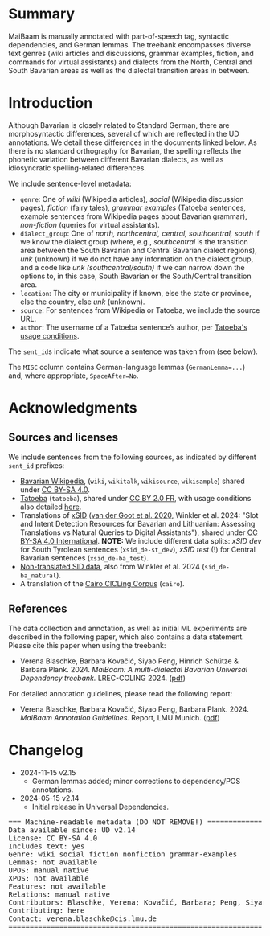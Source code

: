 # Summary

MaiBaam is manually annotated with part-of-speech tag, syntactic dependencies, and German lemmas.
The treebank encompasses diverse text genres (wiki articles and discussions, grammar examples, fiction, and commands for virtual assistants) and dialects from the North, Central and South Bavarian areas as well as the dialectal transition areas in between.

# Introduction

Although Bavarian is closely related to Standard German, there are morphosyntactic differences, several of which are reflected in the UD annotations. We detail these differences in the documents linked below. As there is no standard orthography for Bavarian, the spelling reflects the phonetic variation between different Bavarian dialects, as well as idiosyncratic spelling-related differences.

We include sentence-level metadata:
- `genre`: One of *wiki* (Wikipedia articles), *social* (Wikipedia discussion pages), *fiction* (fairy tales), *grammar examples* (Tatoeba sentences, example sentences from Wikipedia pages about Bavarian grammar), *non-fiction* (queries for virtual assistants).
- `dialect_group`: One of *north, northcentral, central, southcentral, south* if we know the dialect group (where, e.g., *southcentral* is the transition area between the South Bavarian and Central Bavarian dialect regions), *unk* (unknown) if we do not have any information on the dialect group, and a code like *unk (southcentral/south)* if we can narrow down the options to, in this case, South Bavarian or the South/Central transition area.
- `location`: The city or municipality if known, else the state or province, else the country, else *unk* (unknown). 
- `source`: For sentences from Wikipedia or Tatoeba, we include the source URL.
- `author`: The username of a Tatoeba sentence’s author, per [Tatoeba's usage conditions](https://tatoeba.org/en/terms_of_use#section-6).

The `sent_id`s indicate what source a sentence was taken from (see below).

The `MISC` column contains German-language lemmas (`GermanLemma=...`) and, where appropriate, `SpaceAfter=No`.

# Acknowledgments

## Sources and licenses

We include sentences from the following sources, as indicated by different `sent_id` prefixes:
- [Bavarian Wikipedia](https://bar.wikipedia.org/), (`wiki`, `wikitalk`, `wikisource`, `wikisample`) shared under [CC BY-SA 4.0](https://creativecommons.org/licenses/by-sa/4.0/).
- [Tatoeba](https://tatoeba.org/en) (`tatoeba`), shared under [CC BY 2.0 FR](https://creativecommons.org/licenses/by/2.0/fr/), with usage conditions also detailed [here](https://tatoeba.org/en/terms_of_use#section-6).
- Translations of [xSID](https://github.com/mainlp/xsid) ([van der Goot et al. 2020](https://aclanthology.org/2021.naacl-main.197/), Winkler et al. 2024: "Slot and Intent Detection Resources for Bavarian and Lithuanian: Assessing Translations vs Natural Queries to Digital Assistants"), shared under [CC BY-SA 4.0 International](https://creativecommons.org/licenses/by-sa/4.0/). **NOTE:** We include different data splits: *xSID dev* for South Tyrolean sentences (`xsid_de-st_dev`), *xSID test* (!) for Central Bavarian sentences (`xsid_de-ba_test`).
- [Non-translated SID data](https://github.com/mainlp/NaLiBaSID), also from Winkler et al. 2024 (`sid_de-ba_natural`).
- A translation of the [Cairo CICLing Corpus](https://github.com/UniversalDependencies/cairo/) (`cairo`).

## References

The data collection and annotation, as well as initial ML experiments are described in the following paper, which also contains a data statement.
Please cite this paper when using the treebank:

- Verena Blaschke, Barbara Kovačić, Siyao Peng, Hinrich Schütze & Barbara Plank. 2024. *MaiBaam: A multi-dialectal Bavarian Universal Dependency treebank.* LREC-COLING 2024. ([pdf](https://aclanthology.org/2024.lrec-main.953/))

For detailed annotation guidelines, please read the following report:

- Verena Blaschke, Barbara Kovačić, Siyao Peng, Barbara Plank. 2024. *MaiBaam Annotation Guidelines.* Report, LMU Munich. ([pdf](https://arxiv.org/pdf/2403.05902.pdf))


# Changelog

* 2024-11-15 v2.15
  * German lemmas added; minor corrections to dependency/POS annotations.
* 2024-05-15 v2.14
  * Initial release in Universal Dependencies.


<pre>
=== Machine-readable metadata (DO NOT REMOVE!) ================================
Data available since: UD v2.14
License: CC BY-SA 4.0
Includes text: yes
Genre: wiki social fiction nonfiction grammar-examples
Lemmas: not available
UPOS: manual native
XPOS: not available
Features: not available
Relations: manual native
Contributors: Blaschke, Verena; Kovačić, Barbara; Peng, Siyao; Winkler, Miriam; Plank, Barbara
Contributing: here
Contact: verena.blaschke@cis.lmu.de
===============================================================================
</pre>
